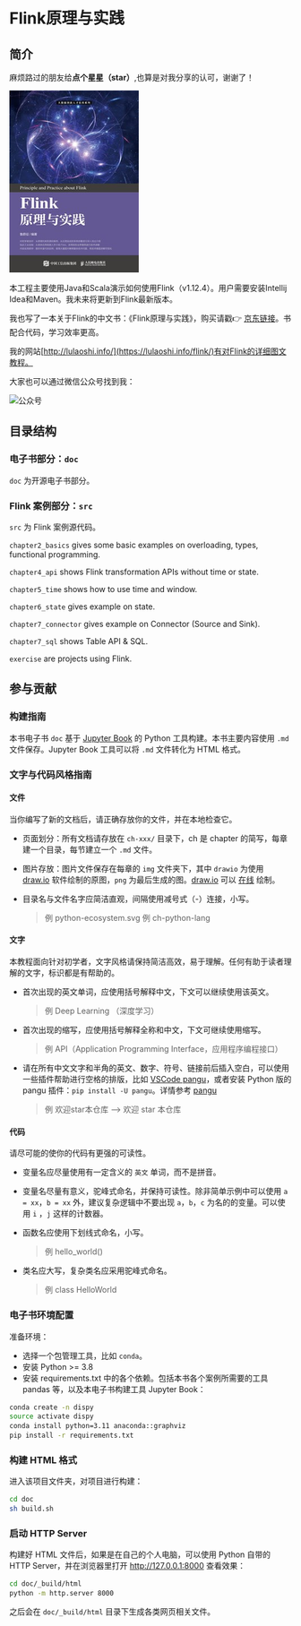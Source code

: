 # Flink原理与实践

## 简介

麻烦路过的朋友给**点个星星（star）**,也算是对我分享的认可，谢谢了！

![《Flink原理与实践》](./book.jpeg)

本工程主要使用Java和Scala演示如何使用Flink（v1.12.4）。用户需要安装Intellij Idea和Maven。我未来将更新到Flink最新版本。

我也写了一本关于Flink的中文书：《Flink原理与实践》，购买请戳👉 [京东链接](https://item.jd.com/13154364.html)。书配合代码，学习效率更高。

我的网站[http://lulaoshi.info/](https://lulaoshi.info/flink/)有对Flink的详细图文教程。

大家也可以通过微信公众号找到我：

![公众号](http://aixingqiu-1258949597.cos.ap-beijing.myqcloud.com/2019-11-20-021810.png)


## 目录结构

### 电子书部分：`doc`

`doc` 为开源电子书部分。

### Flink 案例部分：`src`

`src` 为 Flink 案例源代码。

`chapter2_basics` gives some basic examples on overloading, types, functional programming.

`chapter4_api` shows Flink transformation APIs without time or state.

`chapter5_time` shows how to use time and window.

`chapter6_state` gives example on state.

`chapter7_connector` gives example on Connector (Source and Sink).

`chapter7_sql` shows Table API & SQL.

`exercise` are projects using Flink.

## 参与贡献

### 构建指南

本书电子书 `doc` 基于 [Jupyter Book](https://jupyterbook.org/) 的 Python 工具构建。本书主要内容使用 `.md` 文件保存。Jupyter Book 工具可以将 `.md` 文件转化为 HTML 格式。

### 文字与代码风格指南

#### 文件

当你编写了新的文档后，请正确存放你的文件，并在本地检查它。

- 页面划分：所有文档请存放在 `ch-xxx/` 目录下，ch 是 chapter 的简写，每章建一个目录，每节建立一个 `.md` 文件。

- 图片存放：图片文件保存在每章的 `img` 文件夹下，其中 `drawio` 为使用 [draw.io](https://www.drawio.com/) 软件绘制的原图，`png` 为最后生成的图。[draw.io](https://www.drawio.com/) 可以 [在线](https://app.diagrams.net/) 绘制。

- 目录名与文件名字应简洁直观，间隔使用减号式（-）连接，小写。
    > 例 python-ecosystem.svg
    > 例 ch-python-lang

#### 文字

本教程面向针对初学者，文字风格请保持简洁高效，易于理解。任何有助于读者理解的文字，标识都是有帮助的。

- 首次出现的英文单词，应使用括号解释中文，下文可以继续使用该英文。
    >例 Deep Learning （深度学习）

- 首次出现的缩写，应使用括号解释全称和中文，下文可继续使用缩写。
    >例 API（Application Programming Interface，应用程序编程接口）

- 请在所有中文文字和半角的英文、数字、符号、链接前后插入空白，可以使用一些插件帮助进行空格的排版，比如 [VSCode pangu](https://marketplace.visualstudio.com/items?itemName=baurine.vscode-pangu)，或者安装 Python 版的 pangu 插件：`pip install -U pangu`。详情参考 [pangu](https://github.com/vinta/pangu.js)
  >例 欢迎star本仓库 --> 欢迎 star 本仓库

#### 代码

请尽可能的使你的代码有更强的可读性。

- 变量名应尽量使用有一定含义的 `英文` 单词，而不是拼音。

- 变量名尽量有意义，驼峰式命名，并保持可读性。除非简单示例中可以使用 `a = xx`，`b = xx` 外，建议复杂逻辑中不要出现 `a`，`b`，`c` 为名的的变量。可以使用 `i` ，`j` 这样的计数器。

- 函数名应使用下划线式命名，小写。
    >例 hello_world()

- 类名应大写，复杂类名应采用驼峰式命名。
    >例 class HelloWorld

### 电子书环境配置

准备环境：

* 选择一个包管理工具，比如 `conda`。
* 安装 Python >= 3.8
* 安装 requirements.txt 中的各个依赖。包括本书各个案例所需要的工具 pandas 等，以及本电子书构建工具 Jupyter Book：

```bash
conda create -n dispy
source activate dispy
conda install python=3.11 anaconda::graphviz
pip install -r requirements.txt
```

### 构建 HTML 格式

进入该项目文件夹，对项目进行构建：

```bash
cd doc
sh build.sh
```

### 启动 HTTP Server

构建好 HTML 文件后，如果是在自己的个人电脑，可以使用 Python 自带的 HTTP Server，并在浏览器里打开 http://127.0.0.1:8000 查看效果：

```bash
cd doc/_build/html
python -m http.server 8000
```

之后会在 `doc/_build/html` 目录下生成各类网页相关文件。
